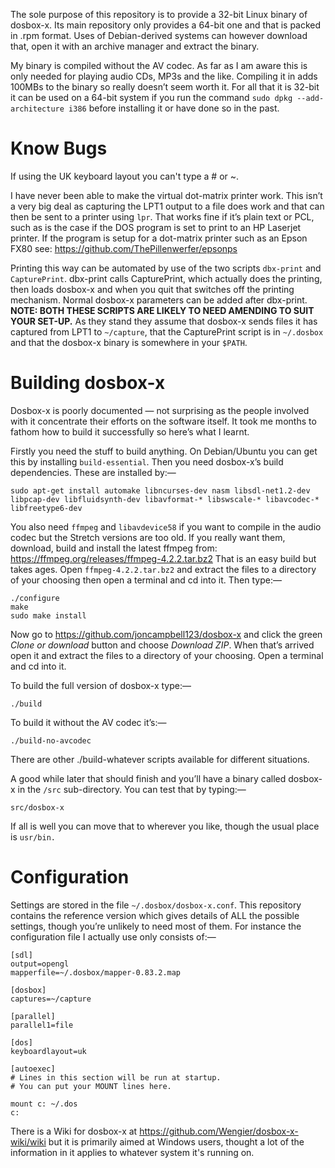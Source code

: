 The sole purpose of this repository is to provide a 32-bit Linux binary of dosbox-x. Its main repository only provides a 64-bit one and that is packed in .rpm format. Uses of Debian-derived systems can however download that, open it with an archive manager and extract the binary.

My binary is compiled without the AV codec. As far as I am aware this is only needed for playing audio CDs, MP3s and the like. Compiling it in adds 100MBs to the binary so really doesn’t seem worth it.  For all that it is 32-bit it can be used on a 64-bit system if you run the command `sudo dpkg --add-architecture i386` before installing it or have done so in the past.


# Know Bugs
If using the UK keyboard layout you can't type a # or ~.

I have never been able to make the virtual dot-matrix printer work. This isn’t a very big deal as capturing the LPT1 output to a file does work and that can then be sent to a printer using `lpr`. That works fine if it’s plain text or PCL, such as is the case if the DOS program is set to print to an HP Laserjet printer. If the program is setup for a dot-matrix printer such as an Epson FX80 see: https://github.com/ThePillenwerfer/epsonps

Printing this way can be automated by use of the two scripts `dbx-print` and `CapturePrint`.  dbx-print calls CapturePrint, which actually does the printing,  then loads dosbox-x and when you quit that switches off the printing mechanism.  Normal dosbox-x parameters can be added after dbx-print.  **NOTE:  BOTH THESE SCRIPTS ARE LIKELY TO NEED AMENDING TO SUIT YOUR SET-UP.**  As they stand they assume that dosbox-x sends files it has captured from LPT1 to `~/capture`, that the CapturePrint script is in `~/.dosbox` and that the dosbox-x binary is somewhere in your `$PATH`.


# Building dosbox-x
Dosbox-x is poorly documented — not surprising as the people involved with it concentrate their efforts on the software itself. It took me months to fathom how to build it successfully so here’s what I learnt.

Firstly you need the stuff to build anything. On Debian/Ubuntu you can get this by installing `build-essential`. Then you need dosbox-x’s build dependencies. These are installed by:—

	sudo apt-get install automake libncurses-dev nasm libsdl-net1.2-dev libpcap-dev libfluidsynth-dev libavformat-* libswscale-* libavcodec-* libfreetype6-dev

You also need `ffmpeg` and `libavdevice58` if you want to compile in the audio codec but the Stretch versions are too old. If you really want them, download, build and install the latest ffmpeg from: https://ffmpeg.org/releases/ffmpeg-4.2.2.tar.bz2 That is an easy build but takes ages. Open `ffmpeg-4.2.2.tar.bz2` and extract the files to a directory of your choosing then open a terminal and cd into it. Then type:—

	./configure 
	make 
	sudo make install

Now go to https://github.com/joncampbell123/dosbox-x and click the green *Clone or download* button and choose *Download ZIP*. When that’s arrived open it and extract the files to a directory of your choosing. Open a terminal and cd into it.

To build the full version of dosbox-x type:—

	./build

To build it without the AV codec it’s:—

	./build-no-avcodec

There are other ./build-whatever scripts available for different situations.

A good while later that should finish and you’ll have a binary called dosbox-x in the `/src` sub-directory. You can test that by typing:—

	src/dosbox-x

If all is well you can move that to wherever you like, though the usual place is `usr/bin.`


# Configuration

Settings are stored in the file `~/.dosbox/dosbox-x.conf`.  This repository contains the reference version which gives details of ALL the possible settings, though you’re unlikely to need most of them. For instance the configuration file I actually use only consists of:—

```
[sdl]
output=opengl
mapperfile=~/.dosbox/mapper-0.83.2.map

[dosbox]
captures=~/capture

[parallel]
parallel1=file

[dos]
keyboardlayout=uk

[autoexec]
# Lines in this section will be run at startup.
# You can put your MOUNT lines here.

mount c: ~/.dos
c:
```

There is a Wiki for dosbox-x at https://github.com/Wengier/dosbox-x-wiki/wiki but it is primarily aimed at Windows users, thought a lot of the information in it applies to whatever system it's running on.

